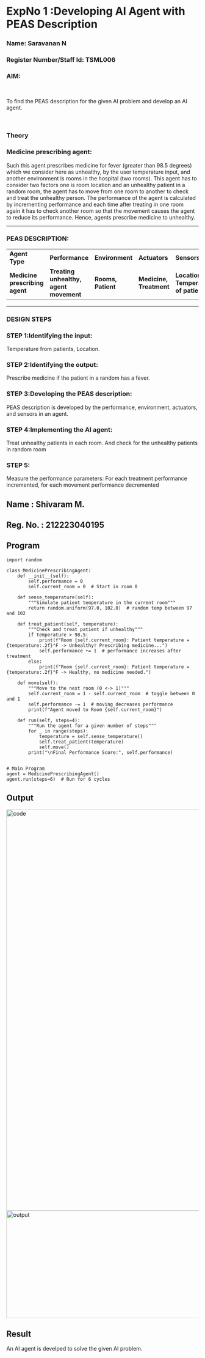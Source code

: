 <h1>ExpNo 1 :Developing AI Agent with PEAS Description</h1>
<h3>Name: Saravanan N</h3>
<h3>Register Number/Staff Id: TSML006</h3>


<h3>AIM:</h3>
<br>
<p>To find the PEAS description for the given AI problem and develop an AI agent.</p>
<br>
<h3>Theory</h3>
<h3>Medicine prescribing agent:</h3>
<p>Such this agent prescribes medicine for fever (greater than 98.5 degrees) which we consider here as unhealthy, by the user temperature input, and another environment is rooms in the hospital (two rooms). This agent has to consider two factors one is room location and an unhealthy patient in a random room, the agent has to move from one room to another to check and treat the unhealthy person. The performance of the agent is calculated by incrementing performance and each time after treating in one room again it has to check another room so that the movement causes the agent to reduce its performance. Hence, agents prescribe medicine to unhealthy.</p>
<hr>
<h3>PEAS DESCRIPTION:</h3>
<table>
  <tr>
    <td><strong>Agent Type</strong></td>
    <td><strong>Performance</strong></td>
     <td><strong>Environment</strong></td>
    <td><strong>Actuators</strong></td>
    <td><strong>Sensors</strong></td>
  </tr>
    <tr>
    <td><strong>Medicine prescribing agent</strong></td>
    <td><strong>Treating unhealthy, agent movement</strong></td>
     <td><strong>Rooms, Patient</strong></td>
    <td><strong>Medicine, Treatment</strong></td>
    <td><strong>Location, Temperature of patient</strong></td>
  </tr>
</table>
<hr>
<H3>DESIGN STEPS</H3>
<h3>STEP 1:Identifying the input:</h3>
<p>Temperature from patients, Location.</p>
<h3>STEP 2:Identifying the output:</h3>
<p>Prescribe medicine if the patient in a random has a fever.</p>
<h3>STEP 3:Developing the PEAS description:</h3>
<p>PEAS description is developed by the performance, environment, actuators, and sensors in an agent.</p>
<h3>STEP 4:Implementing the AI agent:</h3>
<p>Treat unhealthy patients in each room. And check for the unhealthy patients in random room</p>
<h3>STEP 5:</h3>
<p>Measure the performance parameters: For each treatment performance incremented, for each movement performance decremented</p>

## Name     : Shivaram M.
## Reg. No. : 212223040195
## Program

```
import random

class MedicinePrescribingAgent:
    def __init__(self):
        self.performance = 0
        self.current_room = 0  # Start in room 0
    
    def sense_temperature(self):
        """Simulate patient temperature in the current room"""
        return random.uniform(97.0, 102.0)  # random temp between 97 and 102
    
    def treat_patient(self, temperature):
        """Check and treat patient if unhealthy"""
        if temperature > 98.5:
            print(f"Room {self.current_room}: Patient temperature = {temperature:.2f}°F -> Unhealthy! Prescribing medicine...")
            self.performance += 1  # performance increases after treatment
        else:
            print(f"Room {self.current_room}: Patient temperature = {temperature:.2f}°F -> Healthy, no medicine needed.")
    
    def move(self):
        """Move to the next room (0 <-> 1)"""
        self.current_room = 1 - self.current_room  # toggle between 0 and 1
        self.performance -= 1  # moving decreases performance
        print(f"Agent moved to Room {self.current_room}")
    
    def run(self, steps=4):
        """Run the agent for a given number of steps"""
        for _ in range(steps):
            temperature = self.sense_temperature()
            self.treat_patient(temperature)
            self.move()
        print("\nFinal Performance Score:", self.performance)


# Main Program
agent = MedicinePrescribingAgent()
agent.run(steps=6)  # Run for 6 cycles
```

## Output
<img width="1680" height="1050" alt="code" src="https://github.com/user-attachments/assets/d5d3622a-e5b2-44dc-8fcc-936696fc1f56" />
<img width="711" height="281" alt="output" src="https://github.com/user-attachments/assets/61feee58-a0ac-4eca-9f9a-c62a37dbbf09" />

## Result
An AI agent is develped to solve the given AI problem.
